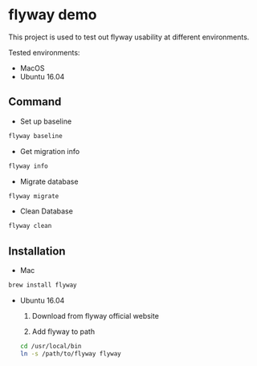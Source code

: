 # flyway demo

This project is used to test out flyway usability at different environments.

Tested environments:

- MacOS
- Ubuntu 16.04

## Command

- Set up baseline

```bash
flyway baseline
```

- Get migration info

```bash
flyway info
```

- Migrate database 

```bash
flyway migrate
```

- Clean Database

```bash
flyway clean
```

## Installation

- Mac

```bash
brew install flyway
```

- Ubuntu 16.04

    1. Download from flyway official website

    2. Add flyway to path

    ```bash
    cd /usr/local/bin
    ln -s /path/to/flyway flyway
    ```
